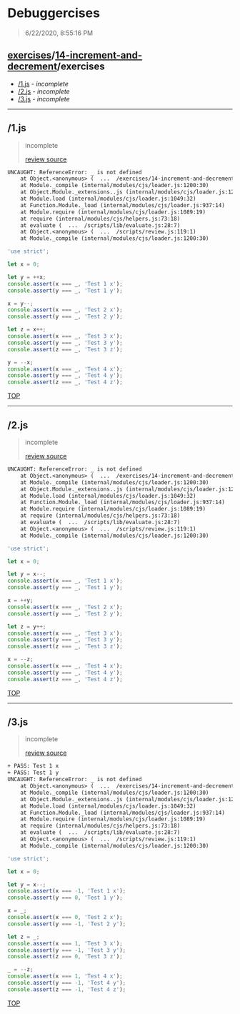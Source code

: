 # Debuggercises 

> 6/22/2020, 8:55:16 PM 

## [exercises](../../README.md)/[14-increment-and-decrement](../README.md)/exercises 

- [/1.js](#1js) - _incomplete_ 
- [/2.js](#2js) - _incomplete_ 
- [/3.js](#3js) - _incomplete_ 
---

## /1.js 

> incomplete 
>
> [review source](../../../exercises/14-increment-and-decrement/exercises/1.js)

```txt
UNCAUGHT: ReferenceError: _ is not defined
    at Object.<anonymous> (  ...  /exercises/14-increment-and-decrement/exercises/1.js:6:22)
    at Module._compile (internal/modules/cjs/loader.js:1200:30)
    at Object.Module._extensions..js (internal/modules/cjs/loader.js:1220:10)
    at Module.load (internal/modules/cjs/loader.js:1049:32)
    at Function.Module._load (internal/modules/cjs/loader.js:937:14)
    at Module.require (internal/modules/cjs/loader.js:1089:19)
    at require (internal/modules/cjs/helpers.js:73:18)
    at evaluate (  ...  /scripts/lib/evaluate.js:28:7)
    at Object.<anonymous> (  ...  /scripts/review.js:119:1)
    at Module._compile (internal/modules/cjs/loader.js:1200:30) 
```

```js
'use strict';

let x = 0;

let y = ++x;
console.assert(x === _, 'Test 1 x');
console.assert(y === _, 'Test 1 y');

x = y--;
console.assert(x === _, 'Test 2 x');
console.assert(y === _, 'Test 2 y');

let z = x++;
console.assert(x === _, 'Test 3 x');
console.assert(y === _, 'Test 3 y');
console.assert(z === _, 'Test 3 z');

y = --x;
console.assert(x === _, 'Test 4 x');
console.assert(y === _, 'Test 4 y');
console.assert(z === _, 'Test 4 z');

```

[TOP](#debuggercises)

---

## /2.js 

> incomplete 
>
> [review source](../../../exercises/14-increment-and-decrement/exercises/2.js)

```txt
UNCAUGHT: ReferenceError: _ is not defined
    at Object.<anonymous> (  ...  /exercises/14-increment-and-decrement/exercises/2.js:6:22)
    at Module._compile (internal/modules/cjs/loader.js:1200:30)
    at Object.Module._extensions..js (internal/modules/cjs/loader.js:1220:10)
    at Module.load (internal/modules/cjs/loader.js:1049:32)
    at Function.Module._load (internal/modules/cjs/loader.js:937:14)
    at Module.require (internal/modules/cjs/loader.js:1089:19)
    at require (internal/modules/cjs/helpers.js:73:18)
    at evaluate (  ...  /scripts/lib/evaluate.js:28:7)
    at Object.<anonymous> (  ...  /scripts/review.js:119:1)
    at Module._compile (internal/modules/cjs/loader.js:1200:30) 
```

```js
'use strict';

let x = 0;

let y = x--;
console.assert(x === _, 'Test 1 x');
console.assert(y === _, 'Test 1 y');

x = ++y;
console.assert(x === _, 'Test 2 x');
console.assert(y === _, 'Test 2 y');

let z = y++;
console.assert(x === _, 'Test 3 x');
console.assert(y === _, 'Test 3 y');
console.assert(z === _, 'Test 3 z');

x = --z;
console.assert(x === _, 'Test 4 x');
console.assert(y === _, 'Test 4 y');
console.assert(z === _, 'Test 4 z');

```

[TOP](#debuggercises)

---

## /3.js 

> incomplete 
>
> [review source](../../../exercises/14-increment-and-decrement/exercises/3.js)

```txt
+ PASS: Test 1 x
+ PASS: Test 1 y
UNCAUGHT: ReferenceError: _ is not defined
    at Object.<anonymous> (  ...  /exercises/14-increment-and-decrement/exercises/3.js:9:1)
    at Module._compile (internal/modules/cjs/loader.js:1200:30)
    at Object.Module._extensions..js (internal/modules/cjs/loader.js:1220:10)
    at Module.load (internal/modules/cjs/loader.js:1049:32)
    at Function.Module._load (internal/modules/cjs/loader.js:937:14)
    at Module.require (internal/modules/cjs/loader.js:1089:19)
    at require (internal/modules/cjs/helpers.js:73:18)
    at evaluate (  ...  /scripts/lib/evaluate.js:28:7)
    at Object.<anonymous> (  ...  /scripts/review.js:119:1)
    at Module._compile (internal/modules/cjs/loader.js:1200:30) 
```

```js
'use strict';

let x = 0;

let y = x--;
console.assert(x === -1, 'Test 1 x');
console.assert(y === 0, 'Test 1 y');

x = _;
console.assert(x === 0, 'Test 2 x');
console.assert(y === -1, 'Test 2 y');

let z = _;
console.assert(x === 1, 'Test 3 x');
console.assert(y === -1, 'Test 3 y');
console.assert(z === 0, 'Test 3 z');

_ = --z;
console.assert(x === 1, 'Test 4 x');
console.assert(y === -1, 'Test 4 y');
console.assert(z === -1, 'Test 4 z');

```

[TOP](#debuggercises)

